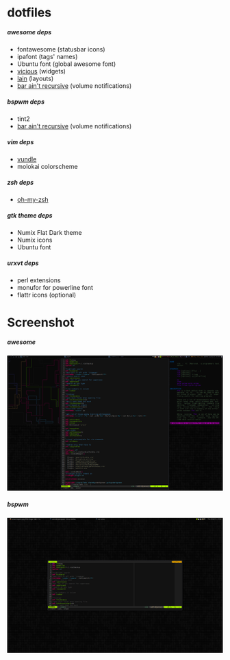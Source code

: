 dotfiles
=====

##### awesome deps
* fontawesome (statusbar icons)
* ipafont (tags' names)
* Ubuntu font (global awesome font)
* [vicious](http://git.sysphere.org/vicious/) (widgets)
* [lain](https://github.com/copycat-killer/lain) (layouts)
* [bar ain't recursive](https://github.com/lemonboy/bar) (volume notifications)

##### bspwm deps
* tint2
* [bar ain't recursive](https://github.com/lemonboy/bar) (volume notifications)

##### vim deps
* [vundle](https://github.com/gmarik/Vundle.vim)
* molokai colorscheme

##### zsh deps
* [oh-my-zsh](https://github.com/robbyrussell/oh-my-zsh)

##### gtk theme deps
* Numix Flat Dark theme
* Numix icons
* Ubuntu font

##### urxvt deps
* perl extensions
* monufor for powerline font
* flattr icons (optional)

Screenshot
=====

##### awesome
![awesome screenshot](https://raw.githubusercontent.com/zainin/linux-dotfiles/master/screen-awesome.png)

##### bspwm
![bspwm screenshot](https://raw.githubusercontent.com/zainin/linux-dotfiles/master/screen-bspwm.png)
